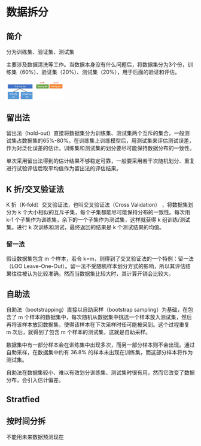 # 数据拆分

## 简介

分为训练集、验证集、测试集

主要涉及数据清洗等工作。当数据本身没有什么问题后，将数据集分为3个份，训练集（60%）、验证集（20%）、测试集（20%），用于后面的验证和评估。

<img src="figures/image-20201115094830462.png" alt="image-20201115094830462" style="zoom: 15%;" />

## 留出法

留出法（hold-out）直接将数据集分为训练集、测试集两个互斥的集合，一般测试集占数据集的65%-80%。在训练集上训练模型后，用测试集来评估测试误差，作为对泛化误差的估计。训练集和测试集的划分要尽可能保持数据分布的一致性。

单次采用留出法得到的估计结果不够稳定可靠，一般要采用若干次随机划分、重复进行试验评估后取平均值作为留出法的评估结果。

## K 折/交叉验证法

K 折（K-fold）交叉验证法，也叫交叉验证法（Cross Validation） ，将数据集划分为 k 个大小相似的互斥子集，每个子集都能尽可能保持分布的一致性。每次用 k-1 个子集作为训练集，余下的一个子集作为测试集，这样就获得 k 组训练/测试集。进行 k 次训练和测试，最终返回的结果是 k 个测试结果的均值。

### 留一法

假设数据集包含 m 个样本，若令 k=m，则得到了交叉验证法的一个特例：留一法（LOO Leave-One-Out）。留一法不受随机样本划分方式的影响，所以其评估结果往往被认为比较准确。然而当数据集比较大时，其计算开销会比较大。

## 自助法

自助法（bootstrapping）直接以自助采样（bootstrap sampling）为基础，在包含了 m 个样本的数据集中，每次随机从数据集中挑选一个样本放入测试集，然后再将该样本放回数据集，使得该样本在下次采样时任可能被采到。这个过程重复 m 次后，就得到了包含 m 个样本的测试集，这就是自助采样。

数据集中有一部分样本会在训练集中出现多次，而另一部分样本则不会出现。通过自助采样，在数据集中约有 $36.8\%$ 的样本未出现在训练集，而这部分样本将作为测试集。

自助法在数据集较小、难以有效划分训练集、测试集时很有用，然而它改变了数据分布，会引入估计偏差。 

## 

## Stratfied

## 按时间分拆

不能用未来数据预测现在



